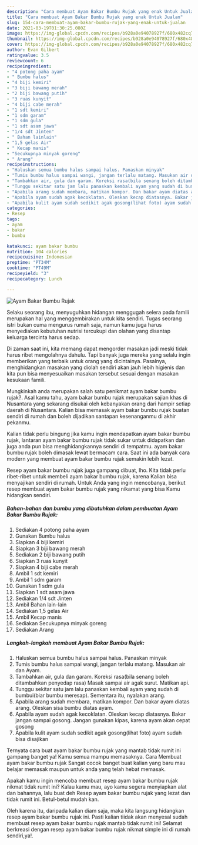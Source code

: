 ```yaml
---
description: "Cara membuat Ayam Bakar Bumbu Rujak yang enak Untuk Jualan"
title: "Cara membuat Ayam Bakar Bumbu Rujak yang enak Untuk Jualan"
slug: 154-cara-membuat-ayam-bakar-bumbu-rujak-yang-enak-untuk-jualan
date: 2021-03-19T01:30:25.080Z
image: https://img-global.cpcdn.com/recipes/b928a0e94078927f/680x482cq70/ayam-bakar-bumbu-rujak-foto-resep-utama.jpg
thumbnail: https://img-global.cpcdn.com/recipes/b928a0e94078927f/680x482cq70/ayam-bakar-bumbu-rujak-foto-resep-utama.jpg
cover: https://img-global.cpcdn.com/recipes/b928a0e94078927f/680x482cq70/ayam-bakar-bumbu-rujak-foto-resep-utama.jpg
author: Evan Gilbert
ratingvalue: 3.5
reviewcount: 6
recipeingredient:
- "4 potong paha ayam"
- " Bumbu halus"
- "4 biji kemiri"
- "3 biji bawang merah"
- "2 biji bawang putih"
- "3 ruas kunyit"
- "4 biji cabe merah"
- "1 sdt kemiri"
- "1 sdm garam"
- "1 sdm gula"
- "1 sdt asam jawa"
- "1/4 sdt Jinten"
- " Bahan lainlain"
- "1,5 gelas Air"
- " Kecap manis"
- "Secukupnya minyak goreng"
- " Arang"
recipeinstructions:
- "Haluskan semua bumbu halus sampai halus. Panaskan minyak"
- "Tumis bumbu halus sampai wangi, jangan terlalu matang. Masukan air dan Ayam."
- "Tambahkan air, gula dan garam. Koreksi rasa(bila senang boleh ditambahkan penyedap rasa) Masak sampai air agak surut. Matikan api."
- "Tunggu sekitar satu jam lalu panaskan kembali ayam yang sudah di bumbui(biar bumbu meresap). Sementara itu, nyalakan arang."
- "Apabila arang sudah membara, matikan kompor. Dan bakar ayam diatas arang. Oleskan sisa bumbu diatas ayam."
- "Apabila ayam sudah agak kecoklatan. Oleskan kecap diatasnya. Bakar jangan sampai gosong. Jangan gunakan kipas, karena ayam akan cepat gosong"
- "Apabila kulit ayam sudah sedikit agak gosong(lihat foto) ayam sudah bisa disajikan"
categories:
- Resep
tags:
- ayam
- bakar
- bumbu

katakunci: ayam bakar bumbu 
nutrition: 104 calories
recipecuisine: Indonesian
preptime: "PT34M"
cooktime: "PT49M"
recipeyield: "3"
recipecategory: Lunch

---
```



![Ayam Bakar Bumbu Rujak](https://img-global.cpcdn.com/recipes/b928a0e94078927f/680x482cq70/ayam-bakar-bumbu-rujak-foto-resep-utama.jpg)

Selaku seorang ibu, menyuguhkan hidangan menggugah selera pada famili merupakan hal yang menggembirakan untuk kita sendiri. Tugas seorang istri bukan cuma mengurus rumah saja, namun kamu juga harus menyediakan kebutuhan nutrisi tercukupi dan olahan yang disantap keluarga tercinta harus sedap.

Di zaman  saat ini, kita memang dapat mengorder masakan jadi meski tidak harus ribet mengolahnya dahulu. Tapi banyak juga mereka yang selalu ingin memberikan yang terbaik untuk orang yang dicintainya. Pasalnya, menghidangkan masakan yang diolah sendiri akan jauh lebih higienis dan kita pun bisa menyesuaikan masakan tersebut sesuai dengan masakan kesukaan famili. 



Mungkinkah anda merupakan salah satu penikmat ayam bakar bumbu rujak?. Asal kamu tahu, ayam bakar bumbu rujak merupakan sajian khas di Nusantara yang sekarang disukai oleh kebanyakan orang dari hampir setiap daerah di Nusantara. Kalian bisa memasak ayam bakar bumbu rujak buatan sendiri di rumah dan boleh dijadikan santapan kesenanganmu di akhir pekanmu.

Kalian tidak perlu bingung jika kamu ingin mendapatkan ayam bakar bumbu rujak, lantaran ayam bakar bumbu rujak tidak sukar untuk didapatkan dan juga anda pun bisa menghidangkannya sendiri di tempatmu. ayam bakar bumbu rujak boleh dimasak lewat bermacam cara. Saat ini ada banyak cara modern yang membuat ayam bakar bumbu rujak semakin lebih lezat.

Resep ayam bakar bumbu rujak juga gampang dibuat, lho. Kita tidak perlu ribet-ribet untuk membeli ayam bakar bumbu rujak, karena Kalian bisa menyajikan sendiri di rumah. Untuk Anda yang ingin mencobanya, berikut resep membuat ayam bakar bumbu rujak yang nikamat yang bisa Kamu hidangkan sendiri.

<!--inarticleads1-->

##### Bahan-bahan dan bumbu yang dibutuhkan dalam pembuatan Ayam Bakar Bumbu Rujak:

1. Sediakan 4 potong paha ayam
1. Gunakan  Bumbu halus
1. Siapkan 4 biji kemiri
1. Siapkan 3 biji bawang merah
1. Sediakan 2 biji bawang putih
1. Siapkan 3 ruas kunyit
1. Siapkan 4 biji cabe merah
1. Ambil 1 sdt kemiri
1. Ambil 1 sdm garam
1. Gunakan 1 sdm gula
1. Siapkan 1 sdt asam jawa
1. Sediakan 1/4 sdt Jinten
1. Ambil  Bahan lain-lain
1. Sediakan 1,5 gelas Air
1. Ambil  Kecap manis
1. Sediakan Secukupnya minyak goreng
1. Sediakan  Arang




<!--inarticleads2-->

##### Langkah-langkah membuat Ayam Bakar Bumbu Rujak:

1. Haluskan semua bumbu halus sampai halus. Panaskan minyak
1. Tumis bumbu halus sampai wangi, jangan terlalu matang. Masukan air dan Ayam.
1. Tambahkan air, gula dan garam. Koreksi rasa(bila senang boleh ditambahkan penyedap rasa) Masak sampai air agak surut. Matikan api.
1. Tunggu sekitar satu jam lalu panaskan kembali ayam yang sudah di bumbui(biar bumbu meresap). Sementara itu, nyalakan arang.
1. Apabila arang sudah membara, matikan kompor. Dan bakar ayam diatas arang. Oleskan sisa bumbu diatas ayam.
1. Apabila ayam sudah agak kecoklatan. Oleskan kecap diatasnya. Bakar jangan sampai gosong. Jangan gunakan kipas, karena ayam akan cepat gosong
1. Apabila kulit ayam sudah sedikit agak gosong(lihat foto) ayam sudah bisa disajikan




Ternyata cara buat ayam bakar bumbu rujak yang mantab tidak rumit ini gampang banget ya! Kamu semua mampu memasaknya. Cara Membuat ayam bakar bumbu rujak Sangat cocok banget buat kalian yang baru mau belajar memasak maupun untuk anda yang telah hebat memasak.

Apakah kamu ingin mencoba membuat resep ayam bakar bumbu rujak nikmat tidak rumit ini? Kalau kamu mau, ayo kamu segera menyiapkan alat dan bahannya, lalu buat deh Resep ayam bakar bumbu rujak yang lezat dan tidak rumit ini. Betul-betul mudah kan. 

Oleh karena itu, daripada kalian diam saja, maka kita langsung hidangkan resep ayam bakar bumbu rujak ini. Pasti kalian tiidak akan menyesal sudah membuat resep ayam bakar bumbu rujak mantab tidak rumit ini! Selamat berkreasi dengan resep ayam bakar bumbu rujak nikmat simple ini di rumah sendiri,ya!.

